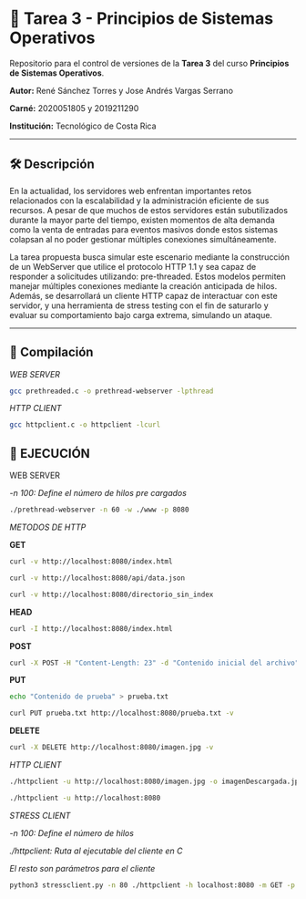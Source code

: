 # 🧠 Tarea 3 - Principios de Sistemas Operativos

Repositorio para el control de versiones de la **Tarea 3** del curso **Principios de Sistemas Operativos**.

**Autor:** René Sánchez Torres y Jose Andrés Vargas Serrano

**Carné:** 2020051805 y 2019211290

**Institución:** Tecnológico de Costa Rica

---

## 🛠️ Descripción
En la actualidad, los servidores web enfrentan importantes retos relacionados con la escalabilidad y la administración eficiente de sus recursos. A pesar de que muchos de estos servidores están subutilizados durante la mayor parte del tiempo, existen momentos de alta demanda como la venta de entradas para eventos masivos donde estos sistemas colapsan al no poder gestionar múltiples conexiones simultáneamente.

La tarea propuesta busca simular este escenario mediante la construcción de un WebServer que utilice el protocolo HTTP 1.1 y sea capaz de responder a solicitudes utilizando: pre-threaded. Estos modelos permiten manejar múltiples conexiones mediante la creación anticipada de hilos. Además, se desarrollará un cliente HTTP capaz de interactuar con este servidor, y una herramienta de stress testing con el fin de saturarlo y evaluar su comportamiento bajo carga extrema, simulando un ataque.

---

## 🚀 Compilación

*WEB SERVER*
```bash
gcc prethreaded.c -o prethread-webserver -lpthread
```
*HTTP CLIENT*
```bash
gcc httpclient.c -o httpclient -lcurl
```
## 🦾 EJECUCIÓN 
WEB SERVER

*-n 100: Define el número de hilos pre cargados*
```bash
./prethread-webserver -n 60 -w ./www -p 8080
```

*METODOS DE HTTP*

**GET**
```bash
curl -v http://localhost:8080/index.html
```
```bash
curl -v http://localhost:8080/api/data.json
```
```bash
curl -v http://localhost:8080/directorio_sin_index
```

**HEAD**
```bash
curl -I http://localhost:8080/index.html
```
**POST**
```bash
curl -X POST -H "Content-Length: 23" -d "Contenido inicial del archivo" http://localhost:8080/miarchivo.txt -v
```

**PUT**
```bash
echo "Contenido de prueba" > prueba.txt
```
```bash
curl PUT prueba.txt http://localhost:8080/prueba.txt -v
```

**DELETE**
```bash
curl -X DELETE http://localhost:8080/imagen.jpg -v
```

*HTTP CLIENT*
```bash
./httpclient -u http://localhost:8080/imagen.jpg -o imagenDescargada.jpg
```
```bash
./httpclient -u http://localhost:8080
```

*STRESS CLIENT*

*-n 100: Define el número de hilos*

*./httpclient: Ruta al ejecutable del cliente en C*

*El resto son parámetros para el cliente*
```bash
python3 stressclient.py -n 80 ./httpclient -h localhost:8080 -m GET -p /
```

